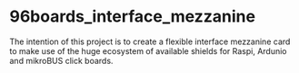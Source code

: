 # 96boards_interface_mezzanine
The intention of this project is to create a flexible interface mezzanine card to make use of the huge ecosystem of available shields for Raspi, Ardunio and mikroBUS click boards.
